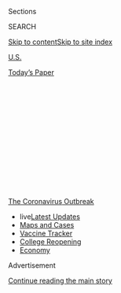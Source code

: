 <div id="app">

<div>

<div>

<div>

<div class="NYTAppHideMasthead css-1q2w90k e1suatyy0">

<div class="section css-ui9rw0 e1suatyy2">

<div class="css-eph4ug er09x8g0">

<div class="css-6n7j50">

</div>

<span class="css-1dv1kvn">Sections</span>

<div class="css-10488qs">

<span class="css-1dv1kvn">SEARCH</span>

</div>

[Skip to content](#site-content)[Skip to site
index](#site-index)

</div>

<div id="masthead-section-label" class="css-1wr3we4 eaxe0e00">

[U.S.](https://www.nytimes.com/section/us)

</div>

<div class="css-10698na e1huz5gh0">

</div>

</div>

<div id="masthead-bar-one" class="section hasLinks css-15hmgas e1csuq9d3">

<div class="css-uqyvli e1csuq9d0">

</div>

<div class="css-1uqjmks e1csuq9d1">

</div>

<div class="css-9e9ivx">

[](https://myaccount.nytimes.com/auth/login?response_type=cookie&client_id=vi)

</div>

<div class="css-1bvtpon e1csuq9d2">

[Today’s
Paper](https://www.nytimes.com/section/todayspaper)

</div>

</div>

</div>

</div>

<div data-aria-hidden="false">

<div id="site-content" data-role="main">

<div>

<div class="css-1aor85t" style="opacity:0.000000001;z-index:-1;visibility:hidden">

<div class="css-1hqnpie">

<div class="css-epjblv">

<span class="css-17xtcya">[U.S.](/section/us)</span><span class="css-x15j1o">|</span><span class="css-fwqvlz">Newsom
Order Would Keep Most California Schools
Online</span>

</div>

<div class="css-k008qs">

<div class="css-1iwv8en">

<span class="css-18z7m18"></span>

<div>

</div>

</div>

<span class="css-1n6z4y">https://nyti.ms/32uOzYU</span>

<div class="css-1705lsu">

<div class="css-4xjgmj">

<div class="css-4skfbu" data-role="toolbar" data-aria-label="Social Media Share buttons, Save button, and Comments Panel with current comment count" data-testid="share-tools">

  - 
  - 
  - 
  - 
    
    <div class="css-6n7j50">
    
    </div>

  - 

</div>

</div>

</div>

</div>

</div>

</div>

<div id="NYT_TOP_BANNER_REGION" class="css-13pd83m">

<div>

<div id="styln-prism-menu-1592847958612" class="section interactive-content interactive-size-medium css-1edisqu">

<div class="css-17ih8de interactive-body">

<div id="scroll-container" class="css-1gj85ro">

[<span class="styln-title-wrap"><span class="css-1pje3qr">The
Coronavirus</span><span class="css-1pje3qr">
Outbreak</span></span>](https://www.nytimes.com/news-event/coronavirus?action=click&pgtype=Article&state=default&region=TOP_BANNER&context=storylines_menu)

  - <span class="css-kqxiym" data-emphasize="true">live</span>[Latest
    Updates](https://www.nytimes.com/2020/08/04/world/coronavirus-covid-19.html?action=click&pgtype=Article&state=default&region=TOP_BANNER&context=storylines_menu)
  - [Maps and
    Cases](https://www.nytimes.com/interactive/2020/us/coronavirus-us-cases.html?action=click&pgtype=Article&state=default&region=TOP_BANNER&context=storylines_menu)
  - [Vaccine
    Tracker](https://www.nytimes.com/interactive/2020/science/coronavirus-vaccine-tracker.html?action=click&pgtype=Article&state=default&region=TOP_BANNER&context=storylines_menu)
  - [College
    Reopening](https://www.nytimes.com/2020/08/02/us/covid-college-reopening.html?action=click&pgtype=Article&state=default&region=TOP_BANNER&context=storylines_menu)
  - [Economy](https://www.nytimes.com/live/2020/08/04/business/stock-market-today-coronavirus?action=click&pgtype=Article&state=default&region=TOP_BANNER&context=storylines_menu)

</div>

</div>

</div>

</div>

</div>

<div id="top-wrapper" class="css-1sy8kpn">

<div id="top-slug" class="css-l9onyx">

Advertisement

</div>

[Continue reading the main
story](#after-top)

<div class="ad top-wrapper" style="text-align:center;height:100%;display:block;min-height:250px">

<div id="top" class="place-ad" data-position="top" data-size-key="top">

</div>

</div>

<div id="after-top">

</div>

</div>

<div>

<div id="sponsor-wrapper" class="css-1hyfx7x">

<div id="sponsor-slug" class="css-19vbshk">

Supported by

</div>

[Continue reading the main
story](#after-sponsor)

<div id="sponsor" class="ad sponsor-wrapper" style="text-align:center;height:100%;display:block">

</div>

<div id="after-sponsor">

</div>

</div>

<div class="css-186x18t">

</div>

<div class="css-1vkm6nb ehdk2mb0">

# Newsom Order Would Keep Most California Schools Online

</div>

Districts in counties with rising caseloads will be required to teach
remotely until conditions improve.

<div class="css-79elbk" data-testid="photoviewer-wrapper">

<div class="css-z3e15g" data-testid="photoviewer-wrapper-hidden">

</div>

<div class="css-1a48zt4 ehw59r15" data-testid="photoviewer-children">

![<span class="css-16f3y1r e13ogyst0" data-aria-hidden="true">Students
at Buena Vista Middle School in San Francisco in February before the
coronavirus outbreak forced school buildings to
close.</span><span class="css-cnj6d5 e1z0qqy90" itemprop="copyrightHolder"><span class="css-1ly73wi e1tej78p0">Credit...</span><span><span>Jim
Wilson/The New York
Times</span></span></span>](https://static01.nyt.com/images/2020/07/17/us/17virus-calschools/17virus-calschools-articleLarge.jpg?quality=75&auto=webp&disable=upscale)

</div>

</div>

<div class="css-18e8msd">

<div class="css-vp77d3 epjyd6m0">

<div class="css-hus3qt ey68jwv0" data-aria-hidden="true">

[![Jill
Cowan](https://static01.nyt.com/images/2018/12/10/multimedia/author-jill-cowan/author-jill-cowan-thumbLarge.png
"Jill Cowan")](https://www.nytimes.com/by/jill-cowan)

</div>

<div class="css-1baulvz">

By [<span class="css-1baulvz last-byline" itemprop="name">Jill
Cowan</span>](https://www.nytimes.com/by/jill-cowan)

</div>

</div>

  - 
    
    <div class="css-ld3wwf e16638kd2">
    
    Published July 17, 2020Updated July 24,
    2020
    
    </div>

  - 
    
    <div class="css-4xjgmj">
    
    <div class="css-pvvomx" data-role="toolbar" data-aria-label="Social Media Share buttons, Save button, and Comments Panel with current comment count" data-testid="share-tools">
    
      - 
      - 
      - 
      - 
        
        <div class="css-6n7j50">
        
        </div>
    
      - 
    
    </div>
    
    </div>

</div>

</div>

<div class="section meteredContent css-1r7ky0e" name="articleBody" itemprop="articleBody">

<div class="css-1fanzo5 StoryBodyCompanionColumn">

<div class="css-53u6y8">

LOS ANGELES — Responding to [soaring coronavirus
infections](https://www.nytimes.com/interactive/2020/us/california-coronavirus-cases.html)
and growing concern from teachers, Gov. Gavin Newsom of
[California](https://www.nytimes.com/2020/07/24/us/ca-schools-reopening.html)
announced new rules on Friday that would force many of the state’s
districts to teach remotely when school starts next month.

More than 80 percent of the state’s population lives in counties that
would currently not qualify for
[schools](https://www.nytimes.com/2020/07/24/us/ca-schools-reopening.html)
to reopen based on their surging caseloads and hospitalization rates.
The rules would also require most students to wear masks in classrooms
and force schools that do hold in-person classes to shut down if enough
students or employees test positive for the virus.

“We all prefer in-classroom instruction for all the obvious reasons,”
Mr. Newsom said, “but only if it can be done safely.”

</div>

</div>

<div>

</div>

<div class="css-1fanzo5 StoryBodyCompanionColumn">

<div class="css-53u6y8">

The announcement comes at the end of a week in which many school
districts across the state and the country, including California’s two
largest, [Los Angeles and San
Diego](https://www.nytimes.com/2020/07/13/us/lausd-san-diego-school-reopening.html),
abandoned plans for in-person instruction, saying they would start the
school year remotely, and in which California announced [a sweeping
rollback](https://www.nytimes.com/2020/07/14/us/california-counties-reopening.html)
of plans to reopen businesses.

</div>

</div>

<div class="css-1fanzo5 StoryBodyCompanionColumn">

<div class="css-53u6y8">

*\[Sign up* [*for California
Today*](https://www.nytimes.com/newsletters/california-today)*, our
newsletter from the Golden State.\]*

Education leaders in Houston, Atlanta, Nashville, Arlington, Va., and
Broward County, Fla., also said this week that they planned to open the
academic year online, despite [pressure from President
Trump](https://www.nytimes.com/2020/07/14/us/coronavirus-schools-fall.html)
and some Republican governors who want students in their classrooms five
days a week.

In Texas, where state officials had previously put limits on online
schooling, [new
guidelines](https://pbs.twimg.com/media/EdI6_hZWkAAG24Y.jpg) were issued
Friday that would allow as many as eight weeks of online-only
instruction when schools return next month.

And leaders of Chicago’s public school system, the nation’s
third-largest district after New York and Los Angeles, said on Friday
that they were planning for a mix of in-person and online classes. But
they stressed that the announcement was a tentative framework, with a
final plan expected in August. New York City schools are also planning
an in-person and online mix.

The California rules announced on Friday would require schools in
counties that the state has put on a “watchlist” — [based on
indicators](https://www.cdph.ca.gov/Programs/CID/DCDC/Pages/COVID-19/COVID19CountyDataTable.aspx)
that include new infections per capita, the test positivity rate and the
hospitalization rate — to teach online until conditions improve.
Currently, 33 of the state’s 58 counties, including many of the most
populated, [are on the
list](https://www.cdph.ca.gov/Programs/CID/DCDC/Pages/COVID-19/CountyMonitoringDataStep2.aspx).

</div>

</div>

<div class="css-1fanzo5 StoryBodyCompanionColumn">

<div class="css-53u6y8">

Counties would have to be off the list for at least two weeks before
their classrooms would be allowed to reopen, but the decision would
still be up to local officials on whether to resume in-person classes,
the governor
said.

<div id="NYT_MAIN_CONTENT_1_REGION" class="css-9tf9ac">

<div>

<div id="styln-covid-updates-world" class="section interactive-content interactive-size-medium css-1ftcdic">

<div class="css-17ih8de interactive-body">

<div id="styln-briefing-block" data-asset-id="QXJ0aWNsZTpueXQ6Ly9hcnRpY2xlLzNhNGMwYWI5LWIwY2QtNWQwOS1hZTgwLTdjMGU3ZTA1OWQ2OA==">

<div class="briefing-block-header-section">

# [Latest Updates: Global Coronavirus Outbreak](https://www.nytimes.com/2020/08/04/world/coronavirus-covid-19.html?action=click&pgtype=Article&state=default&region=MAIN_CONTENT_1&context=storylines_live_updates)

<div class="briefing-block-ts">

Updated 2020-08-04T16:15:16.376Z

</div>

</div>

  - [N.Y.C.’s health commissioner resigns after clashing with the mayor
    over the
    virus.](https://www.nytimes.com/2020/08/04/world/coronavirus-covid-19.html?action=click&pgtype=Article&state=default&region=MAIN_CONTENT_1&context=storylines_live_updates#link-4d1eafa8)
  - [‘Long days, long nights’: Washington prepares for a prolonged fight
    over virus
    relief.](https://www.nytimes.com/2020/08/04/world/coronavirus-covid-19.html?action=click&pgtype=Article&state=default&region=MAIN_CONTENT_1&context=storylines_live_updates#link-6b644638)
  - [Israel’s rocky reopening of its schools may be a lesson for the
    U.S.](https://www.nytimes.com/2020/08/04/world/coronavirus-covid-19.html?action=click&pgtype=Article&state=default&region=MAIN_CONTENT_1&context=storylines_live_updates#link-7af9fca0)

<div class="briefing-block-footer">

<div class="briefing-block-footer-meta">

[See more
updates](https://www.nytimes.com/2020/08/04/world/coronavirus-covid-19.html?action=click&pgtype=Article&state=default&region=MAIN_CONTENT_1&context=storylines_live_updates)

</div>

<div class="briefing-block-briefinglinks">

<span>More live coverage:</span>
[Markets](https://www.nytimes.com/live/2020/08/04/business/stock-market-today-coronavirus?action=click&pgtype=Article&state=default&region=MAIN_CONTENT_1&context=storylines_live_updates)

</div>

</div>

</div>

</div>

</div>

</div>

</div>

Many districts in those counties had already said they would start the
academic year online, including San Francisco, Oakland, Sacramento, Long
Beach, Santa Ana and San Bernardino. But at least a few districts that
had planned to hold in-person classes would be required to switch.

“Quite frankly, we are going to have to pivot, which is my new least
favorite word,” said Eimear O’Farrell, the superintendent of Clovis
Unified School District in Fresno County, which is on the watchlist.

On Wednesday, the [Central Valley
district](https://www.cusd.com/CUSDAt-A-Glance.aspx) with about 43,000
students [had rolled
out](https://www.fresnobee.com/news/coronavirus/article244300057.html)
what Ms. O’Farrell described as a painstakingly developed plan to
welcome students back to classrooms in August.

“It is a challenge and a source of frustration for us,” she said in a
virtual news conference on Friday afternoon. “Every superintendent has
been aiming to get this information out in time.”

The statewide rules would also require teachers and staff members in
schools that are allowed to reopen to maintain six feet of physical
distance with one another and children, and mandate masks for students
in third grade and up. Younger children would be encouraged but not
required to wear face coverings, and all children would be encouraged to
maintain six feet of distance.

The guidelines recommend that school employees be tested regularly for
the coronavirus, something teachers across the country have been pushing
for, although the federal Centers for Disease Control and Prevention has
said doing so [is not
necessary](https://www.cdc.gov/coronavirus/2019-ncov/community/schools-childcare/k-12-testing.html),
and scaling up testing has been a challenge.

</div>

</div>

<div class="css-1fanzo5 StoryBodyCompanionColumn">

<div class="css-53u6y8">

Mr. Newsom’s unveiling of a statewide framework for schools marked a
contrast to his usual reluctance to apply one set of policies for all of
California, which he has often described as a kind of [nation-state unto
itself](https://www.nytimes.com/2020/04/14/us/california-coronavirus-newsom-nation-state.html),
with roughly 40 million residents spread across a vast and varied
geography.

By and large, [Californians have said they are
supportive](https://www.nytimes.com/2020/06/04/us/california-newsom-coronavirus.html)
of restrictions aimed at curbing the spread of the virus. But Mr. Newsom
has been hesitant to impose statewide orders, instead repeating that
“localism is determinative” and allowing counties to drive much of
their own reopening.

The results have been at times confusing for residents attempting to
navigate [a patchwork of
restrictions](https://www.nytimes.com/article/coronavirus-california-reopening-phases.html)
— though on Monday, in response to climbing numbers of new cases and
shrinking hospital capacity in some areas, he announced the most
[sweeping statewide
rollback](https://www.nytimes.com/2020/07/14/us/california-counties-reopening.html)
yet of efforts to reopen many businesses.

Still, the state’s efforts have met pushback from conservative
officials, largely in more rural parts of the state where the virus has
hit less hard, but also in some populous counties.

In Orange County, where local officials have taken public stances
[against many of the state’s
restrictions](https://www.nytimes.com/aponline/2020/07/14/us/ap-us-virus-outbreak-school-politics.html),
the [Board of Education voted this week to
recommend](https://www.ocregister.com/2020/07/15/wagner-chau-back-away-from-controversial-school-board-recommendation/)
that schools reopen without requiring students to wear masks — a
decision that sparked widespread outcry. But the board is largely
advisory and does not carry authority over the county’s more than two
dozen districts, and many education leaders there have said they will
adhere to state and county public health
recommendations.

<div id="NYT_MAIN_CONTENT_3_REGION" class="css-9tf9ac">

<div>

<div id="styln-prism-freeform-1594220623585" class="section interactive-content interactive-size-medium css-1ftcdic">

<div class="css-17ih8de interactive-body">

<div id="prism-freeform-block-38059" class="css-19mumt8" data-role="complementary" data-storyline="The Coronavirus Outbreak" data-truncated="true" tabindex="0">

<div class="css-a8d9oz">

<div class="css-eb027h">

[](https://www.nytimes.com/news-event/coronavirus?action=click&pgtype=Article&state=default&region=MAIN_CONTENT_3&context=storylines_faq)

### The Coronavirus Outbreak ›

#### Frequently Asked Questions

Updated August 3, 2020

  - #### I’m a small-business owner. Can I get relief?
    
      - The [stimulus bills enacted in
        March](https://www.nytimes.com/article/small-business-loans-stimulus-grants-freelancers-coronavirus.html?action=click&pgtype=Article&state=default&region=MAIN_CONTENT_3&context=storylines_faq)
        offer help for the millions of American small businesses. Those
        eligible for aid are businesses and nonprofit organizations with
        fewer than 500 workers, including sole proprietorships,
        independent contractors and freelancers. Some larger companies
        in some industries are also eligible. The help being offered,
        which is being managed by the Small Business Administration,
        includes the Paycheck Protection Program and the Economic Injury
        Disaster Loan program. But lots of folks have [not yet seen
        payouts.](https://www.nytimes.com/interactive/2020/05/07/business/small-business-loans-coronavirus.html?action=click&pgtype=Article&state=default&region=MAIN_CONTENT_3&context=storylines_faq)
        Even those who have received help are confused: The rules are
        draconian, and some are stuck sitting on [money they don’t know
        how to
        use.](https://www.nytimes.com/2020/05/02/business/economy/loans-coronavirus-small-business.html?action=click&pgtype=Article&state=default&region=MAIN_CONTENT_3&context=storylines_faq)
        Many small-business owners are getting less than they expected
        or [not hearing anything at
        all.](https://www.nytimes.com/2020/06/10/business/Small-business-loans-ppp.html?action=click&pgtype=Article&state=default&region=MAIN_CONTENT_3&context=storylines_faq)

  - #### What are my rights if I am worried about going back to work?
    
      - Employers have to provide [a safe
        workplace](https://www.osha.gov/SLTC/covid-19/standards.html)
        with policies that protect everyone equally. [And if one of your
        co-workers tests positive for the coronavirus, the
        C.D.C.](https://www.nytimes.com/article/coronavirus-money-unemployment.html?action=click&pgtype=Article&state=default&region=MAIN_CONTENT_3&context=storylines_faq)
        has said that [employers should tell their
        employees](https://www.cdc.gov/coronavirus/2019-ncov/community/guidance-business-response.html)
        -- without giving you the sick employee’s name -- that they may
        have been exposed to the virus.

  - #### Should I refinance my mortgage?
    
      - [It could be a good
        idea,](https://www.nytimes.com/article/coronavirus-money-unemployment.html?action=click&pgtype=Article&state=default&region=MAIN_CONTENT_3&context=storylines_faq)
        because mortgage rates have [never been
        lower.](https://www.nytimes.com/2020/07/16/business/mortgage-rates-below-3-percent.html?action=click&pgtype=Article&state=default&region=MAIN_CONTENT_3&context=storylines_faq)
        Refinancing requests have pushed mortgage applications to some
        of the highest levels since 2008, so be prepared to get in line.
        But defaults are also up, so if you’re thinking about buying a
        home, be aware that some lenders have tightened their standards.

  - #### What is school going to look like in September?
    
      - It is unlikely that many schools will return to a normal
        schedule this fall, requiring the grind of [online
        learning](https://www.nytimes.com/2020/06/05/us/coronavirus-education-lost-learning.html?action=click&pgtype=Article&state=default&region=MAIN_CONTENT_3&context=storylines_faq),
        [makeshift child
        care](https://www.nytimes.com/2020/05/29/us/coronavirus-child-care-centers.html?action=click&pgtype=Article&state=default&region=MAIN_CONTENT_3&context=storylines_faq)
        and [stunted
        workdays](https://www.nytimes.com/2020/06/03/business/economy/coronavirus-working-women.html?action=click&pgtype=Article&state=default&region=MAIN_CONTENT_3&context=storylines_faq)
        to continue. California’s two largest public school districts —
        Los Angeles and San Diego — said on July 13, that [instruction
        will be remote-only in the
        fall](https://www.nytimes.com/2020/07/13/us/lausd-san-diego-school-reopening.html?action=click&pgtype=Article&state=default&region=MAIN_CONTENT_3&context=storylines_faq),
        citing concerns that surging coronavirus infections in their
        areas pose too dire a risk for students and teachers. Together,
        the two districts enroll some 825,000 students. They are the
        largest in the country so far to abandon plans for even a
        partial physical return to classrooms when they reopen in
        August. For other districts, the solution won’t be an
        all-or-nothing approach. [Many
        systems](https://bioethics.jhu.edu/research-and-outreach/projects/eschool-initiative/school-policy-tracker/),
        including the nation’s largest, New York City, are devising
        [hybrid
        plans](https://www.nytimes.com/2020/06/26/us/coronavirus-schools-reopen-fall.html?action=click&pgtype=Article&state=default&region=MAIN_CONTENT_3&context=storylines_faq)
        that involve spending some days in classrooms and other days
        online. There’s no national policy on this yet, so check with
        your municipal school system regularly to see what is happening
        in your community.

  - #### Is the coronavirus airborne?
    
      - The coronavirus [can stay aloft for hours in tiny droplets in
        stagnant
        air](https://www.nytimes.com/2020/07/04/health/239-experts-with-one-big-claim-the-coronavirus-is-airborne.html?action=click&pgtype=Article&state=default&region=MAIN_CONTENT_3&context=storylines_faq),
        infecting people as they inhale, mounting scientific evidence
        suggests. This risk is highest in crowded indoor spaces with
        poor ventilation, and may help explain super-spreading events
        reported in meatpacking plants, churches and restaurants. [It’s
        unclear how often the virus is
        spread](https://www.nytimes.com/2020/07/06/health/coronavirus-airborne-aerosols.html?action=click&pgtype=Article&state=default&region=MAIN_CONTENT_3&context=storylines_faq)
        via these tiny droplets, or aerosols, compared with larger
        droplets that are expelled when a sick person coughs or sneezes,
        or transmitted through contact with contaminated surfaces, said
        Linsey Marr, an aerosol expert at Virginia Tech. Aerosols are
        released even when a person without symptoms exhales, talks or
        sings, according to Dr. Marr and more than 200 other experts,
        who [have outlined the evidence in an open letter to the World
        Health
        Organization](https://academic.oup.com/cid/article/doi/10.1093/cid/ciaa939/5867798).

<div id="styln-survey-component-38059" class="styln-survey-component" data-surveyname="faq" data-surveystoryline="coronavirus">

</div>

</div>

<div class="css-6mllg9">

</div>

<div class="css-pmm6ed">

<span class="css-5gimkt"></span>

</div>

</div>

</div>

</div>

</div>

</div>

</div>

That difficulty is mirrored at the federal level, where guidance on the
safety of reopening schools has been unsteady.

On Friday, the C.D.C. postponed releasing new guidance amid a clash with
Mr. Trump, who this month criticized the agency’s proposed school
reopening guidelines as [“very tough and
expensive.”](https://www.nytimes.com/2020/07/08/us/politics/trump-schools-reopening.html)
A copy of the draft rules to which Mr. Trump apparently objected,
outlined in a [document obtained by The New York
Times](https://www.nytimes.com/2020/07/10/us/politics/trump-schools-reopening.html)
and marked “For Internal Use Only,” warned that fully reopening schools
remained “the highest risk” for spreading the virus.

</div>

</div>

<div class="css-1fanzo5 StoryBodyCompanionColumn">

<div class="css-53u6y8">

But without being able to send their children to school, parents must
shoulder huge burdens, which affects their ability to work. Tens of
millions of school children are [falling behind
academically](https://www.nytimes.com/2020/06/05/us/coronavirus-education-lost-learning.html),
and the trends will widen existing socioeconomic gaps.

Some educators [are fearful and angry about the prospect of returning to
schools](https://www.nytimes.com/2020/07/11/us/virus-teachers-classrooms.html)
with unanswered questions. The 310,000-member California Teachers
Association [urged state
leaders](https://aarjb2jw4n53e35fhbquj418-wpengine.netdna-ssl.com/wp-content/uploads/2020/07/CTA-Elected-Leaders-COVID-Letter-7.8.20.pdf)
this month to require districts to start the year “under robust distance
learning protocols” and described even a hybrid model as “high-risk.”

On Friday, the president of the California Federation of Teachers, which
represents 120,000 school employees, said the state’s new guidelines did
not go far enough to protect them. He objected to the state’s
willingness to allow waivers for some schools in counties on the
watchlist, as well as the lack of mandatory social distancing and
testing for all students.

“This updated guidance still allows for an ‘acceptable amount of harm’
to come to our students, their families and our education
professionals,” the president, Jeff Freitas, said in a statement,
demanding that schools across California continue to provide remote
learning until “the governor can ensure adequate safety measures
throughout the state.”

Erin Springer, who teaches fifth grade at a charter school in Inglewood,
said that starting the new year with remote learning has felt inevitable
since the beginning of summer. She said she wished the call had been
made sooner, so that she and her colleagues could have prepared.

“Almost every teacher I know felt like we were just wasting time,” Ms.
Springer said.

Mr. Newsom emphasized that education officials across the state would be
working hard to ensure that all students would have access to “rigorous
distance learning,” including access to devices and connectivity and
live interactions every day with teachers and other students.

He added that leaders would pay specific attention to students who are
homeless, in the foster care system, or who are English language
learners. The state, he said, has put $5.3 billion in additional money
toward those efforts.

</div>

</div>

<div class="css-1fanzo5 StoryBodyCompanionColumn">

<div class="css-53u6y8">

“We want to create some sense of equivalency,” Mr. Newsom said.

In Marin County, a Bay Area suburb that is on the state’s watchlist,
Brooke Palizi, a mother of two elementary school students, said the
district recently announced that parents would be able to choose between
letting their children attend socially distant in-person classes, remote
learning, and a virtual academy akin to home schooling.

The new guidelines, she said, at least take the guesswork out of her
children’s back-to-school plans.

“A decision’s been made, instead of it being up in the air, which is
annoying,” she said.

Dan Levin contributed reporting from New York.

</div>

</div>

<div>

</div>

</div>

<div>

</div>

<div>

</div>

<div>

</div>

<div>

<div id="bottom-wrapper" class="css-1ede5it">

<div id="bottom-slug" class="css-l9onyx">

Advertisement

</div>

[Continue reading the main
story](#after-bottom)

<div id="bottom" class="ad bottom-wrapper" style="text-align:center;height:100%;display:block;min-height:90px">

</div>

<div id="after-bottom">

</div>

</div>

</div>

</div>

</div>

## Site Index

<div>

</div>

## Site Information Navigation

  - [© <span>2020</span> <span>The New York Times
    Company</span>](https://help.nytimes.com/hc/en-us/articles/115014792127-Copyright-notice)

<!-- end list -->

  - [NYTCo](https://www.nytco.com/)
  - [Contact
    Us](https://help.nytimes.com/hc/en-us/articles/115015385887-Contact-Us)
  - [Work with us](https://www.nytco.com/careers/)
  - [Advertise](https://nytmediakit.com/)
  - [T Brand Studio](http://www.tbrandstudio.com/)
  - [Your Ad
    Choices](https://www.nytimes.com/privacy/cookie-policy#how-do-i-manage-trackers)
  - [Privacy](https://www.nytimes.com/privacy)
  - [Terms of
    Service](https://help.nytimes.com/hc/en-us/articles/115014893428-Terms-of-service)
  - [Terms of
    Sale](https://help.nytimes.com/hc/en-us/articles/115014893968-Terms-of-sale)
  - [Site
    Map](https://spiderbites.nytimes.com)
  - [Help](https://help.nytimes.com/hc/en-us)
  - [Subscriptions](https://www.nytimes.com/subscription?campaignId=37WXW)

</div>

</div>

</div>

</div>
